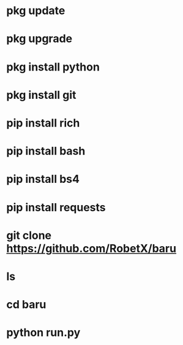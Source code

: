 # pkg update

# pkg upgrade 

# pkg install python

# pkg install git

# pip install rich

# pip install bash

# pip install bs4

# pip install requests

# git clone https://github.com/RobetX/baru

# ls

# cd baru

# python run.py
